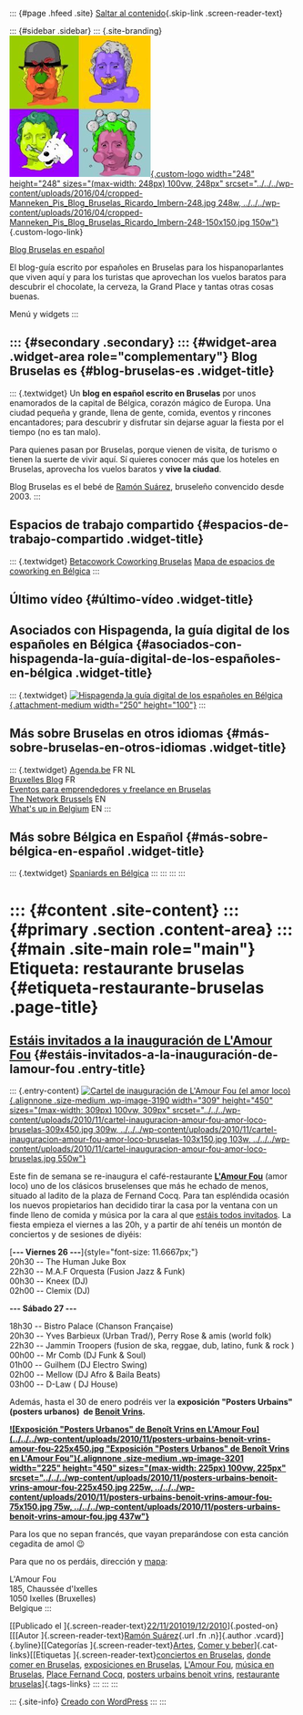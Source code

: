 ::: {#page .hfeed .site}
[Saltar al contenido](index.html#content){.skip-link
.screen-reader-text}

::: {#sidebar .sidebar}
::: {.site-branding}
[![](../../../wp-content/uploads/2016/04/cropped-Manneken_Pis_Blog_Bruselas_Ricardo_Imbern-248.jpg){.custom-logo
width="248" height="248" sizes="(max-width: 248px) 100vw, 248px"
srcset="../../../wp-content/uploads/2016/04/cropped-Manneken_Pis_Blog_Bruselas_Ricardo_Imbern-248.jpg 248w, ../../../wp-content/uploads/2016/04/cropped-Manneken_Pis_Blog_Bruselas_Ricardo_Imbern-248-150x150.jpg 150w"}](../../../index.html){.custom-logo-link}

[Blog Bruselas en español](../../../index.html)

El blog-guía escrito por españoles en Bruselas para los hispanoparlantes
que viven aquí y para los turistas que aprovechan los vuelos baratos
para descubrir el chocolate, la cerveza, la Grand Place y tantas otras
cosas buenas.

Menú y widgets
:::

::: {#secondary .secondary}
::: {#widget-area .widget-area role="complementary"}
Blog Bruselas es {#blog-bruselas-es .widget-title}
----------------

::: {.textwidget}
Un **blog en español escrito en Bruselas** por unos enamorados de la
capital de Bélgica, corazón mágico de Europa. Una ciudad pequeña y
grande, llena de gente, comida, eventos y rincones encantadores; para
descubrir y disfrutar sin dejarse aguar la fiesta por el tiempo (no es
tan malo).

Para quienes pasan por Bruselas, porque vienen de visita, de turismo o
tienen la suerte de vivir aquí. Sí quieres conocer más que los hoteles
en Bruselas, aprovecha los vuelos baratos y **vive la ciudad**.

Blog Bruselas es el bebé de [Ramón Suárez](http://www.ramonsuarez.com),
bruseleño convencido desde 2003.
:::

Espacios de trabajo compartido {#espacios-de-trabajo-compartido .widget-title}
------------------------------

::: {.textwidget}
[Betacowork Coworking Bruselas](http://www.betacowork.com) [Mapa de
espacios de coworking en Bélgica](http://coworkingbelgium.com)
:::

Último vídeo {#último-vídeo .widget-title}
------------

Asociados con Hispagenda, la guía digital de los españoles en Bélgica {#asociados-con-hispagenda-la-guía-digital-de-los-españoles-en-bélgica .widget-title}
---------------------------------------------------------------------

::: {.textwidget}
[![Hispagenda,la guía digital de los españoles en
Bélgica](../../../wp-content/uploads/2010/04/Hispagenda-250px.gif "Hispagenda, la guía digital de los españoles en Bélgica"){.attachment-medium
width="250" height="100"}](http://www.hispagenda.com)
:::

Más sobre Bruselas en otros idiomas {#más-sobre-bruselas-en-otros-idiomas .widget-title}
-----------------------------------

::: {.textwidget}
[Agenda.be](http://www.agenda.be) FR NL\
[Bruxelles Blog](http://www.bxlblog.be/) FR\
[Eventos para emprendedores y freelance en
Bruselas](http://www.betacowork.com/events/)\
[The Network
Brussels](http://groups.yahoo.com/group/TheNetworkBrussels/) EN\
[What\'s up in Belgium](http://www.whatsupin.be/) EN
:::

Más sobre Bélgica en Español {#más-sobre-bélgica-en-español .widget-title}
----------------------------

::: {.textwidget}
[Spaniards en Bélgica](http://www.spaniards.es/paises/belgica)
:::
:::
:::
:::

::: {#content .site-content}
::: {#primary .section .content-area}
::: {#main .site-main role="main"}
Etiqueta: restaurante bruselas {#etiqueta-restaurante-bruselas .page-title}
==============================

[Estáis invitados a la inauguración de L'Amour Fou](../../../index.html?p=3188) {#estáis-invitados-a-la-inauguración-de-lamour-fou .entry-title}
-------------------------------------------------------------------------------

::: {.entry-content}
[![Cartel de inauguración de L\'Amour Fou (el amor
loco)](../../../wp-content/uploads/2010/11/cartel-inauguracion-amour-fou-amor-loco-bruselas-309x450.jpg "Cartel de inauguración de L'Amour Fou (el amor loco)"){.alignnone
.size-medium .wp-image-3190 width="309" height="450"
sizes="(max-width: 309px) 100vw, 309px"
srcset="../../../wp-content/uploads/2010/11/cartel-inauguracion-amour-fou-amor-loco-bruselas-309x450.jpg 309w, ../../../wp-content/uploads/2010/11/cartel-inauguracion-amour-fou-amor-loco-bruselas-103x150.jpg 103w, ../../../wp-content/uploads/2010/11/cartel-inauguracion-amour-fou-amor-loco-bruselas.jpg 550w"}](../../../wp-content/uploads/2010/11/cartel-inauguracion-amour-fou-amor-loco-bruselas.jpg)

Este fin de semana se re-inaugura el café-restaurante [**L'Amour
Fou**](http://www.lamourfou.be/ "L'Amour Fou, un buen café restaurante de Bruselas")
(amor loco) uno de los clásicos bruselenses que más he echado de menos,
situado al ladito de la plaza de Fernand Cocq. Para tan espléndida
ocasión los nuevos propietarios han decidido tirar la casa por la
ventana con un finde lleno de comida y música por la cara al que [estáis
todos
invitados](http://www.facebook.com/event.php?eid=112936062096580 "Invitación para la inauguración de L'Amour Fou").
La fiesta empieza el viernes a las 20h, y a partir de ahí tenéis un
montón de conciertos y de sesiones de diyéis:

[**--- Viernes 26 ---**]{style="font-size: 11.6667px;"}\
20h30 -- The Human Juke Box\
22h30 -- M.A.F Orquesta (Fusion Jazz & Funk)\
00h30 -- Kneex (DJ)\
02h00 -- Clemix (DJ)

**--- Sábado 27 ---**

18h30 -- Bistro Palace (Chanson Française)\
20h30 -- Yves Barbieux (Urban Trad/), Perry Rose & amis (world folk)\
22h30 -- Jammin Troopers (fusion de ska, reggae, dub, latino, funk &
rock )\
00h00 -- Mr Comb (DJ Funk & Soul)\
01h00 -- Guilhem (DJ Electro Swing)\
02h00 -- Mellow (DJ Afro & Baila Beats)\
03h00 -- D-Law ( DJ House)

Además, hasta el 30 de enero podréis ver la **exposición "Posters
Urbains" (posters urbanos)  de [Benoit
Vrins](http://www.exibit.be/ "Benoit Vrins, grafista de Bruselas").**

**[![Exposición \"Posters Urbanos\" de Benoît Vrins en L\'Amour
Fou](../../../wp-content/uploads/2010/11/posters-urbains-benoit-vrins-amour-fou-225x450.jpg "Exposición "Posters Urbanos" de Benoît Vrins en L'Amour Fou"){.alignnone
.size-medium .wp-image-3201 width="225" height="450"
sizes="(max-width: 225px) 100vw, 225px"
srcset="../../../wp-content/uploads/2010/11/posters-urbains-benoit-vrins-amour-fou-225x450.jpg 225w, ../../../wp-content/uploads/2010/11/posters-urbains-benoit-vrins-amour-fou-75x150.jpg 75w, ../../../wp-content/uploads/2010/11/posters-urbains-benoit-vrins-amour-fou.jpg 437w"}](../../../wp-content/uploads/2010/11/posters-urbains-benoit-vrins-amour-fou.jpg)**

Para los que no sepan francés, que vayan preparándose con esta canción
cegadita de amol 😉

Para que no os perdáis, dirección y
[mapa](http://maps.google.com/maps?f=q&source=s_q&hl=en&geocode=&q=l'Amour+Fou,+Ixelles,+Belgique&sll=50.8503,4.35171&sspn=0.30736,0.76973&ie=UTF8&hq=l'Amour+Fou,&hnear=Ixelles,+Bruxelles,+Belgium&z=15&iwloc=A "L'Amour Fou en el mapa de Bruselas, para llegar sin problemas"):

L'Amour Fou\
185, Chaussée d'Ixelles\
1050 Ixelles (Bruxelles)\
Belgique
:::

[[Publicado el
]{.screen-reader-text}[22/11/201019/12/2010](../../../index.html?p=3188)]{.posted-on}[[[Autor
]{.screen-reader-text}[Ramón
Suárez](../../2010/04/30/index.html?author=2){.url .fn .n}]{.author
.vcard}]{.byline}[[Categorías
]{.screen-reader-text}[Artes](../../category/artes/index.html), [Comer y
beber](../../category/comer-y-beber/index.html)]{.cat-links}[[Etiquetas
]{.screen-reader-text}[conciertos en
Bruselas](../conciertos-en-bruselas/index.html), [donde comer en
Bruselas](../donde-comer-en-bruselas/index.html), [exposiciones en
Bruselas](../exposiciones-en-bruselas/index.html), [L\'Amour
Fou](../lamour-fou/index.html), [música en
Bruselas](../musica-en-bruselas/index.html), [Place Fernand
Cocq](../place-fernand-cocq/index.html), [posters urbains benoit
vrins](../posters-urbains-benoit-vrins/index.html), [restaurante
bruselas](index.html)]{.tags-links}
:::
:::
:::

::: {.site-info}
[Creado con WordPress](https://es.wordpress.org/)
:::
:::
